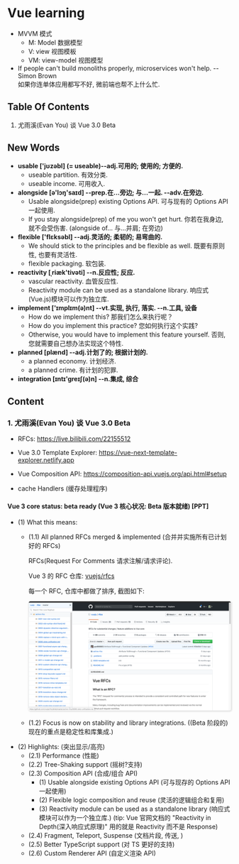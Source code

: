 # Vue learning

- MVVM 模式
    + M: Model 数据模型
    + V: view 视图模板
    + VM: view-model 视图模型
- If people can't build monoliths properly, microservices won't help.
  -- Simon Brown  
  如果你连单体应用都写不好, 微前端也帮不上什么忙.


## Table Of Contents
1. 尤雨溪(Evan You) 谈 Vue 3.0 Beta



## New Words
- **usable ['jʊzəbl] (= useable)--adj.可用的; 使用的; 方便的.**
    + useable partition. 有效分类.
    + useable income. 可用收入.
- **alongside [ə'lɔŋ'saɪd] --prep.在...旁边; 与...一起. --adv.在旁边.**
    + Usable alongside(prep) existing Options API.
      可与现有的 Options API 一起使用.
    + If you stay alongside(prep) of me you won't get hurt.
      你若在我身边, 就不会受伤害. (alongside of... 与...并肩; 在旁边)
- **flexible ['flɛksəbl] --adj.灵活的; 柔韧的; 易弯曲的.**
    + We should stick to the principles and be flexible as well.
      既要有原则性, 也要有灵活性.
    + flexible packaging. 软包装.
- **reactivity [ˌriæk'tivəti] --n.反应性; 反应.**
    + vascular reactivity. 血管反应性.
    + Reactivity module can be used as a standalone library.
      响应式(Vue.js)模块可以作为独立库.
- **implement ['ɪmplɪm(ə)nt] --vt.实现, 执行, 落实. --n.工具, 设备**
    + How do we implement this? 那我们怎么来执行呢？
    + How do you implement this practice? 您如何执行这个实践?
    + Otherwise, you would have to implement this feature yourself. 
      否则, 您就需要自己想办法实现这个特性. 
- **planned [plænd] --adj.计划了的; 根据计划的.**
    + a planned economy. 计划经济.
    + a planned crime. 有计划的犯罪.
- **integration [ɪntɪ'greɪʃ(ə)n] --n.集成, 综合**


## Content
### 1. 尤雨溪(Evan You) 谈 Vue 3.0 Beta
- RFCs: https://live.bilibili.com/22155512
- Vue 3.0 Template Explorer:
  https://vue-next-template-explorer.netlify.app
- Vue Composition API: https://composition-api.vuejs.org/api.html#setup

- cache Handlers (缓存处理程序)
#### Vue 3 core status: beta ready (Vue 3 核心状况: Beta 版本就绪) [PPT]
- (1) What this means:
    + (1.1) All planned RFCs merged & implemented
      (合并并实施所有已计划好的 RFCs)

      RFCs(Request For Comments 请求注解/请求评论).

      Vue 3 的 RFC 仓库: [vuejs/rfcs](https://github.com/vuejs/rfcs)

      每一个 RFC, 仓库中都做了排序, 截图如下:

       <img src="./Vue-learning-images/vue-rfc.png"
            style="margin-left: 0; border-radius: 4px;
            box-shadow: 1px 1px 3px 2px #e5e5e5">

    + (1.2) Focus is now on stability and library integrations.
      ((Beta 阶段的)现在的重点是稳定性和库集成.)
- (2) Highlights: (突出显示/高亮)
    + (2.1) Performance (性能)
    + (2.2) Tree-Shaking support (摇树?支持)
    + (2.3) Composition API (合成/组合 API)
        + (1) Usable alongside existing Options API
          (可与现存的 Options API 一起使用)
        + (2) Flexible logic composition and reuse
          (灵活的逻辑组合和复用)
        + (3) Reactivity module can be used as a standalone library
          (响应式模块可以作为一个独立库.) 
          (tip: Vue 官网文档的 "Reactivity in Depth(深入响应式原理)"
          用的就是 Reactivity 而不是 Response)
    + (2.4) Fragment, Teleport, Suspense (文档片段, 传送, )
    + (2.5) Better TypeScript support (对 TS 更好的支持)
    + (2.6) Custom Renderer API (自定义渲染 API)
    




 